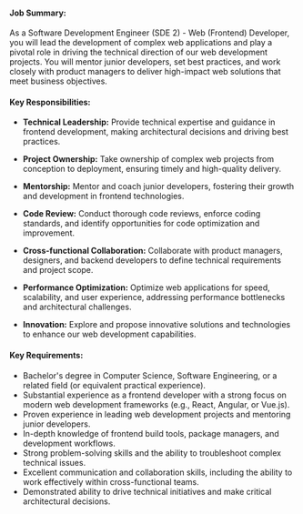 #### Job Summary:

As a Software Development Engineer (SDE 2) - Web (Frontend) Developer, you will lead the development of complex web applications and play a pivotal role in driving the technical direction of our web development projects. You will mentor junior developers, set best practices, and work closely with product managers to deliver high-impact web solutions that meet business objectives.

#### Key Responsibilities:

- **Technical Leadership:** Provide technical expertise and guidance in frontend development, making architectural decisions and driving best practices.

- **Project Ownership:** Take ownership of complex web projects from conception to deployment, ensuring timely and high-quality delivery.

- **Mentorship:** Mentor and coach junior developers, fostering their growth and development in frontend technologies.

- **Code Review:** Conduct thorough code reviews, enforce coding standards, and identify opportunities for code optimization and improvement.

- **Cross-functional Collaboration:** Collaborate with product managers, designers, and backend developers to define technical requirements and project scope.

- **Performance Optimization:** Optimize web applications for speed, scalability, and user experience, addressing performance bottlenecks and architectural challenges.

- **Innovation:** Explore and propose innovative solutions and technologies to enhance our web development capabilities.

#### Key Requirements:

- Bachelor's degree in Computer Science, Software Engineering, or a related field (or equivalent practical experience).
- Substantial experience as a frontend developer with a strong focus on modern web development frameworks (e.g., React, Angular, or Vue.js).
- Proven experience in leading web development projects and mentoring junior developers.
- In-depth knowledge of frontend build tools, package managers, and development workflows.
- Strong problem-solving skills and the ability to troubleshoot complex technical issues.
- Excellent communication and collaboration skills, including the ability to work effectively within cross-functional teams.
- Demonstrated ability to drive technical initiatives and make critical architectural decisions.
